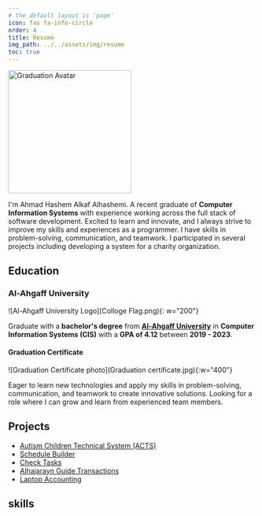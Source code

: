 ```yaml
---
# the default layout is 'page'
icon: fas fa-info-circle
order: 4
title: Resume
img_path: ../../assets/img/resume
toc: true
---
```


<div class="d-flex justify-content-center">
    <img class="border border-success rounded-3 overflow-hidden" width="250px" src="University personal photo 6x6 (HD).jpg" alt="Graduation Avatar" />
</div>

I'm Ahmad Hashem Alkaf Alhashemi. A recent graduate of **Computer Information Systems** with experience working across the full stack of software development. Excited to learn and innovate, and I always strive to improve my skills and experiences as a programmer. I have skills in problem-solving, communication, and teamwork. I participated in several projects including developing a system for a charity organization.

## Education

### Al-Ahgaff University

![Al-Ahgaff University Logo](Colloge Flag.png){: w="200"}

Graduate with a **bachelor's degree** from [**Al-Ahgaff University**](http://ahgaff.edu) in **Computer Information Systems (CIS)** with a **GPA of 4.12** between **2019 - 2023**.

#### Graduation Certificate
![Graduation Certificate photo](Graduation certificate.jpg){:w="400"}

Eager to learn new technologies and apply my skills in problem-solving,
communication, and teamwork to create innovative solutions. Looking for a role where I can grow and learn from experienced team members.

## Projects

- [Autism Children Technical System (ACTS)](/posts/ACTS)
- [Schedule Builder](/posts/Schedule-Builder)
- [Check Tasks](/posts/Check-Tasks)
- [Alhajarayn Guide Transactions](/posts/Alhajarayn-Guide-Transactions)
- [Laptop Accounting](/posts/Laptop-Accounting)

## skills
